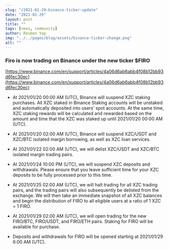 ```yaml
---
slug: "/2021-01-29-binance-ticker-update"
date: "2021-01-29"
layout: post
title: ""
tags: [news, community]
author: Reuben Yap
img: "../../pages/blog/assets/binance-ticker-change.png"
alt: ""
---
```


### Firo is now trading on Binance under the new ticker $FIRO

[https://www.binance.com/en/support/articles/4a06d6ab6abb4f08b12bb93d6fec30ec](https://www.binance.com/en/support/articles/4a06d6ab6abb4f08b12bb93d6fec30ec)

- At 2021/01/20 00:00 AM (UTC), Binance will suspend XZC staking purchases. All XZC staked in Binance Staking accounts will be unstaked and automatically deposited into users’ spot accounts. At the same time, XZC staking rewards will be calculated and rewarded based on the amount and time that the XZC was staked up until 2021/01/20 00:00 AM (UTC).

- At 2021/01/20 02:00 AM (UTC), Binance will suspend XZC/USDT and XZC/BTC isolated margin borrowing, as well as XZC loan services.

- At 2021/01/22 02:00 AM (UTC), we will delist XZC/USDT and XZC/BTC isolated margin trading pairs.

- At 2021/01/24 10:00 PM (UTC), we will suspend XZC deposits and withdrawals. Please ensure that you leave sufficient time for your XZC deposits to be fully processed prior to this time.

- At 2021/01/25 02:00 AM (UTC), we will halt trading for all XZC trading pairs, and the trading pairs will also subsequently be delisted from the exchange. We will then take an immediate snapshot of all XZC balances and begin the distribution of FIRO to all eligible users at a ratio of 1 XZC = 1 FIRO.

- At 2021/01/29 02:00 AM (UTC), we will open trading for the new FIRO/BTC, FIRO/USDT, and FIRO/ETH pairs. Staking for FIRO will be available for purchase.

- Deposits and withdrawals for FIRO will be opened starting at 2021/01/29 6:00 AM (UTC).
